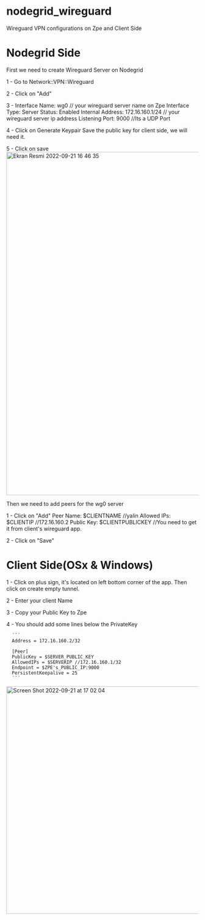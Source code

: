 # nodegrid_wireguard
Wireguard VPN configurations on Zpe and Client Side

# Nodegrid Side

First we need to create Wireguard Server on Nodegrid

  1 - Go to Network::VPN::Wireguard

  2 - Click on "Add"

  3 - Interface Name: wg0 // your wireguard server name on Zpe
      Interface Type: Server
      Status: Enabled
      Internal Address: 172.16.160.1/24 // your wireguard server ip address
      Listening Port: 9000 //Its a UDP Port

  4 - Click on Generate Keypair
      Save the public key for client side, we will need it.

  5 - Click on save
  <img width="898" alt="Ekran Resmi 2022-09-21 16 46 35" src="https://user-images.githubusercontent.com/103506681/191521011-92972563-f42a-449d-86aa-b1d8730d316b.png">
  
Then we need to add peers for the wg0 server
  
  1 - Click on "Add"
      Peer Name: $CLIENTNAME //yalin
      Allowed IPs: $CLIENTIP //172.16.160.2
      Public Key: $CLIENTPUBLICKEY //You need to get it from client's wireguard app.
  
  2 - Click on "Save"
  
# Client Side(OSx & Windows)
  
  1 - Click on plus sign, it's located on left bottom corner of the app. Then click on create empty tunnel.
 
  2 - Enter your client Name
  
  3 - Copy your Public Key to Zpe
  
  4 - You should add some lines below the PrivateKey
      
      ´´´
      Address = 172.16.160.2/32

      [Peer]
      PublicKey = $SERVER_PUBLIC_KEY
      AllowedIPs = $SERVERIP //172.16.160.1/32
      Endpoint = $ZPE's_PUBLIC_IP:9000
      PersistentKeepalive = 25
      ´´´

<img width="595" alt="Screen Shot 2022-09-21 at 17 02 04" src="https://user-images.githubusercontent.com/103506681/191525209-5c662140-b733-44ea-a7c5-27f0d4aa4c80.png">





    

